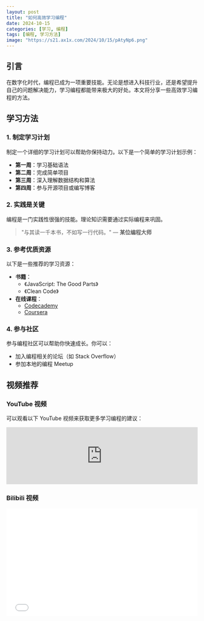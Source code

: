 ```yaml
---
layout: post
title: "如何高效学习编程"
date: 2024-10-15
categories: [学习, 编程]
tags: [编程, 学习方法]
image: "https://s21.ax1x.com/2024/10/15/pAtyNp6.png"
---
```


## 引言

在数字化时代，编程已成为一项重要技能。无论是想进入科技行业，还是希望提升自己的问题解决能力，学习编程都能带来极大的好处。本文将分享一些高效学习编程的方法。

## 学习方法

### 1. 制定学习计划

制定一个详细的学习计划可以帮助你保持动力。以下是一个简单的学习计划示例：

- **第一周**：学习基础语法
- **第二周**：完成简单项目
- **第三周**：深入理解数据结构和算法
- **第四周**：参与开源项目或编写博客

### 2. 实践是关键

编程是一门实践性很强的技能。理论知识需要通过实际编程来巩固。

> "与其读一千本书，不如写一行代码。" — **某位编程大师**

### 3. 参考优质资源

以下是一些推荐的学习资源：

- **书籍**：
  - 《JavaScript: The Good Parts》
  - 《Clean Code》
- **在线课程**：
  - [Codecademy](https://www.codecademy.com)
  - [Coursera](https://www.coursera.org)

### 4. 参与社区

参与编程社区可以帮助你快速成长。你可以：

- 加入编程相关的论坛（如 Stack Overflow）
- 参加本地的编程 Meetup

## 视频推荐

### YouTube 视频

可以观看以下 YouTube 视频来获取更多学习编程的建议：

<iframe width="560" height="315" src="https://www.youtube.com/embed/QMbx0dTWJIQ" title="Stop Studying Programming" frameborder="0" allow="accelerometer; autoplay; clipboard-write; encrypted-media; gyroscope; picture-in-picture; web-share" referrerpolicy="strict-origin-when-cross-origin" allowfullscreen style="max-width: 100%; height: auto;"></iframe>

### Bilibili 视频

<div style="position: relative; padding-bottom: 56.25%; height: 0; overflow: hidden;">
    <iframe src="//player.bilibili.com/player.html?bvid=BV1Nu4y1z7Gx" style="position: absolute; top: 0; left: 0; width: 100%; height: 100%; border: none;" frameborder="0" allowfullscreen danmaku="false" loading="lazy"></iframe>
</div>



